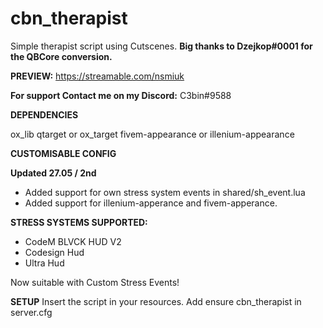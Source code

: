 # cbn_therapist
Simple therapist script using Cutscenes.
**Big thanks to Dzejkop#0001 for the QBCore conversion.**


**PREVIEW:**
https://streamable.com/nsmiuk


**For support Contact me on my Discord:** 
C3bin#9588

**DEPENDENCIES**

ox_lib
qtarget or ox_target
fivem-appearance or illenium-appearance

**CUSTOMISABLE CONFIG**

**Updated 27.05 / 2nd**

* Added support for own stress system events in shared/sh_event.lua
* Added support for illenium-apperance and fivem-apperance.

**STRESS SYSTEMS SUPPORTED:**

* CodeM BLVCK HUD V2
* Codesign Hud
* Ultra Hud

Now suitable with Custom Stress Events!

**SETUP**
Insert the script in your resources.
Add ensure cbn_therapist in server.cfg
